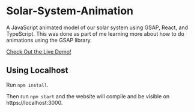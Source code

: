 # Solar-System-Animation
A JavaScript animated model of our solar system using GSAP, React, and TypeScript. This was done as part of me learning more about how to do animations using the GSAP library.

[Check Out the Live Demo!](https://solar-system-animation-nu.vercel.app/)

## Using Localhost

Run `npm install`.

Then run `npm start` and the website will compile and be visible on https://localhost:3000.
